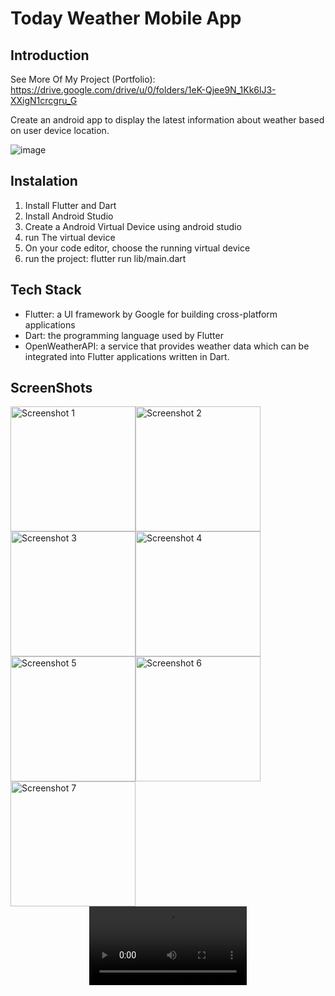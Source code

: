 # Today Weather Mobile App
## Introduction
See More Of My Project (Portfolio): https://drive.google.com/drive/u/0/folders/1eK-Qjee9N_1Kk6lJ3-XXigN1crcgru_G

Create an android app to display the latest information about weather based on user device location.

![image](https://github.com/Alvin-Saputra/Today-Weather-App/assets/145079710/91e9fb75-5c31-41cb-8f77-3da2677e2d33)

## Instalation
1. Install Flutter and Dart
2. Install Android Studio
3. Create a Android Virtual Device using android studio
4. run The virtual device
5. On your code editor, choose the running virtual device
6. run the project: flutter run lib/main.dart

## Tech Stack
- Flutter: a UI framework by Google for building cross-platform applications
- Dart: the programming language used by Flutter
- OpenWeatherAPI: a service that provides weather data which can be integrated into Flutter applications written in Dart.


## ScreenShots

<div style="display: flex; flex-wrap: wrap;" >
  <img src="https://github.com/Alvin-Saputra/Today-Weather-App/assets/145079710/4b99646a-9a4e-4b9f-a2ff-98aa55b26e5b" alt="Screenshot 1" width="200"/>
  <img src="https://github.com/Alvin-Saputra/Today-Weather-App/assets/145079710/067ad3a1-1bd6-4a2d-8215-1861dea0e251" alt="Screenshot 2" width="200"/>
  <img src="https://github.com/Alvin-Saputra/Today-Weather-App/assets/145079710/4bfba07b-8276-4142-89d0-d8fa84ad1653" alt="Screenshot 3" width="200"/>
  <img src="https://github.com/Alvin-Saputra/Today-Weather-App/assets/145079710/c3ec0625-2894-40cf-9184-1865ce0a0911" alt="Screenshot 4" width="200"/>
  <br><br>
  <img src="https://github.com/Alvin-Saputra/Today-Weather-App/assets/145079710/59f88328-c9f0-4aef-853e-fe8443d87257" alt="Screenshot 5" width="200"/>
  <img src="https://github.com/Alvin-Saputra/Today-Weather-App/assets/145079710/1e4a2658-f0c0-4c5a-babf-6291b166c851" alt="Screenshot 6" width="200"/>
  <img src="https://github.com/Alvin-Saputra/Today-Weather-App/assets/145079710/5012375a-4f48-4c03-b98c-484e06d4b2dd" alt="Screenshot 7" width="200"/>
</div>





<div align="center">
  <video src="https://github.com/user-attachments/assets/bd438e27-8559-48b0-82de-c2c816b26206" controls width="50%"></video>
</div>
